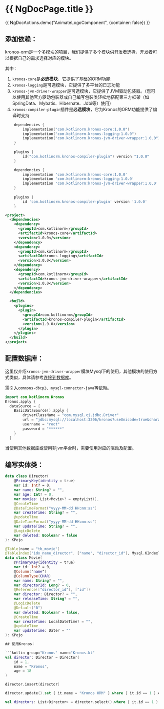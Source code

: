 # {{ NgDocPage.title }}

{{ NgDocActions.demo("AnimateLogoComponent", {container: false}) }}

## 添加依赖：

kronos-orm是一个多模块的项目，我们提供了多个模块供开发者选择，开发者可以根据自己的需求选择对应的模块。

其中：

1. `kronos-core`是**必选模块**，它提供了基础的ORM功能
2. `kronos-logging`是可选模块，它提供了多平台的日志功能
3. `kronos-jvm-driver-wrapper`是可选模块，它提供了JVM驱动包装器。（您可以使用其他官方驱动包装器或自己编写包装类轻松地搭配第三方框架（如SpringData、Mybatis、Hibernate、Jdbi等）使用）
4. `kronos-compiler-plugin`插件是**必选模块**，它为Kronos的ORM功能提供了编译时支持

```kotlin group="import" name="gradle(kts)" icon="gradlekts"
    dependencies {
        implementation("com.kotlinorm.kronos-core:1.0.0")
        implementation("com.kotlinorm.kronos-logging:1.0.0")
        implementation("com.kotlinorm.kronos-jvm-driver-wrapper:1.0.0")
    }
    
    plugins {
        id("com.kotlinorm.kronos-compiler-plugin") version "1.0.0"
    }
```

```groovy group="import" name="gradle(groovy)" icon="gradle"
    dependencies {
        implementation 'com.kotlinorm:kronos-core:1.0.0'
        implementation 'com.kotlinorm:kronos-logging:1.0.0'
        implementation 'com.kotlinorm:kronos-jvm-driver-wrapper:1.0.0'
    }
    
    plugins {
        id 'com.kotlinorm.kronos-compiler-plugin' version '1.0.0'
    }
```

```xml group="import" name="maven(NOT SUPPORT NOW)" icon="maven"
<project>
  <dependencies>
    <dependency>
      <groupId>com.kotlinorm</groupId>
      <artifactId>kronos-core</artifactId>
      <version>1.0.0</version>
    </dependency>
    <dependency>
      <groupId>com.kotlinorm</groupId>
      <artifactId>kronos-logging</artifactId>
      <version>1.0.0</version>
    </dependency>
    <dependency>
      <groupId>com.kotlinorm</groupId>
      <artifactId>kronos-jvm-driver-wrapper</artifactId>
      <version>1.0.0</version>
    </dependency>
  </dependencies>

  <build>
    <plugins>
      <plugin>
        <groupId>com.kotlinorm</groupId>
        <artifactId>kronos-compiler-plugin</artifactId>
        <version>1.0.0</version>
      </plugin>
    </plugins>
  </build>
</project>
```

## 配置数据库：

这里仅介绍`kronos-jvm-driver-wrapper`模块Mysql下的使用，其他模块的使用方式类似，具体请参考[连接到数据库](/documentation/database/connect-to-db)。

需引入`commons-dbcp2`、`mysql-connector-java`等依赖。

```kotlin group="KronosConfig" name="KronosConfig.kt"
import com.kotlinorm.Kronos
Kronos.apply {
  dataSource = {
    BasicDataSource().apply {
        driverClassName = "com.mysql.cj.jdbc.Driver"
        url = "jdbc:mysql://localhost:3306/kronos?useUnicode=true&characterEncoding=utf-8&useSSL=false&serverTimezone=UTC"
        username = "root"
        password = "******"
    }
  }
```
当使用其他数据库或使用非jvm平台时，需要使用对应的驱动及配置。

## 编写实体类：

```kotlin group="KPojo" name="Director.kt"
data class Director(
    @PrimaryKey(identity = true)
    var id: Int? = 0,
    var name: String? = "",
    var age: Int? = 0,
    var movies: List<Movie>? = emptyList(),
    @CreateTime
    @DateTimeFormat("yyyy-MM-dd HH:mm:ss")
    var createTime: String? = "",
    @updateTime
    @DateTimeFormat("yyyy-MM-dd HH:mm:ss")
    var updateTime: String? = "",
    @LogicDelete
    var deleted: Boolean? = false
): KPojo
```

```kotlin group="KPojo" name="Movie.kt"
@Table(name = "tb_movie")
@TableIndex("idx_name_director", ["name", "director_id"], Mysql.KIndexType.UNIQUE, Mysql.KIndexMethod.BTREE)
data class Movie(
    @PrimaryKey(identity = true)
    var id: Int? = 0,
    @Column("name")
    @ColumnType(CHAR)
    var name: String? = "",
    var directorId: Long? = 0,
    @Reference(["director_id"], ["id"])
    var director: Director? = "",
    var releaseTime: String? = "",
    @LogicDelete
    @Default("0")
    var deleted: Boolean? = false,
    @CreateTime
    var createTime: LocalDateTime? = "",
    @updateTime
    var updateTime: Date? = ""
): KPojo

## 使用Kronos：

```kotlin group="Kronos" name="Kronos.kt"
val director: Director = Director(
    id = 1,
    name = "Kronos",
    age = 18
)

director.insert(director)

director.update().set { it.name = "Kronos ORM" }.where { it.id == 1 }.execute()

val directors: List<Director> = director.select().where { it.id == 1 }.queryList()

